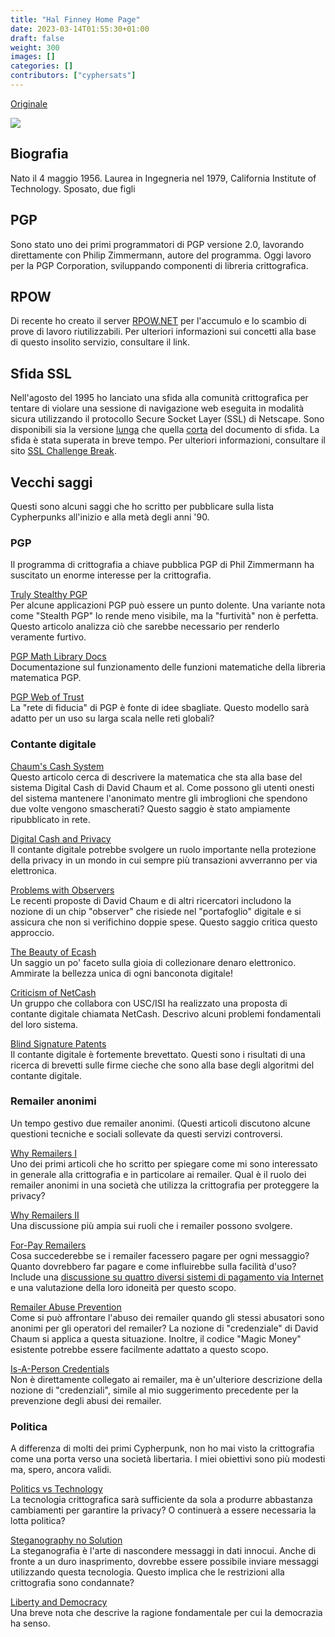 ```yaml
---
title: "Hal Finney Home Page"
date: 2023-03-14T01:55:30+01:00
draft: false
weight: 300
images: []
categories: []
contributors: ["cyphersats"]
---
```


[Originale](https://web.archive.org/web/20050212073109/http://www.finney.org/~hal/home.html)

<img src="/images/hal.png">

## Biografia

Nato il 4 maggio 1956. Laurea in Ingegneria nel 1979, California Institute of Technology. Sposato, due figli

## PGP

Sono stato uno dei primi programmatori di PGP versione 2.0, lavorando direttamente con Philip Zimmermann, autore del programma.
Oggi lavoro per la PGP Corporation, sviluppando componenti di libreria crittografica.

## RPOW

Di recente ho creato il server [RPOW.NET](https://nakamotoinstitute.org/finney/rpow/index.html) per l'accumulo e lo scambio di prove di lavoro riutilizzabili. Per ulteriori informazioni sui concetti alla base di questo insolito servizio, consultare il link.

## Sfida SSL

Nell'agosto del 1995 ho lanciato una sfida alla comunità crittografica per tentare di violare una sessione di navigazione web eseguita in modalità sicura utilizzando il protocollo Secure Socket Layer (SSL) di Netscape. Sono disponibili sia la versione [lunga](https://web.archive.org/web/20010810125102/http://www.finney.org/~hal/sslchallong.html) che quella [corta](https://web.archive.org/web/20010822123110/http://www.finney.org/~hal/sslchal.html) del documento di sfida. La sfida è stata superata in breve tempo. Per ulteriori informazioni, consultare il sito [SSL Challenge Break](https://web.archive.org/web/20050123170304/http://pauillac.inria.fr/~doligez/ssl/announce.txt).

## Vecchi saggi

Questi sono alcuni saggi che ho scritto per pubblicare sulla lista Cypherpunks all'inizio e alla metà degli anni '90.

### PGP

Il programma di crittografia a chiave pubblica PGP di Phil Zimmermann ha suscitato un enorme interesse per la crittografia.

[Truly Stealthy PGP](/cypherpunk/hal-finney/truly-stealthy-pgp)<br>
    Per alcune applicazioni PGP può essere un punto dolente. Una variante nota come "Stealth PGP" lo rende meno visibile, ma la "furtività" non è perfetta. Questo articolo analizza ciò che sarebbe necessario per renderlo veramente furtivo.

[PGP Math Library Docs](/cypherpunk/hal-finney/pgp-multi-precision-library-fuctions)<br>
    Documentazione sul funzionamento delle funzioni matematiche della libreria matematica PGP.

[PGP Web of Trust](/cypherpunk/hal-finney/pgp-web-of-trust-misconceptions)<br>
    La "rete di fiducia" di PGP è fonte di idee sbagliate. Questo modello sarà adatto per un uso su larga scala nelle reti globali?<br>

### Contante digitale

[Chaum's Cash System](/cypherpunk/hal-finney/detecting-double-spending)<br>
    Questo articolo cerca di descrivere la matematica che sta alla base del sistema Digital Cash di David Chaum et al. Come possono gli utenti onesti del sistema mantenere l'anonimato mentre gli imbroglioni che spendono due volte vengono smascherati? Questo saggio è stato ampiamente ripubblicato in rete.

[Digital Cash and Privacy](/cypherpunk/hal-finney/digital-cash-and-privacy)<br>
    Il contante digitale potrebbe svolgere un ruolo importante nella protezione della privacy in un mondo in cui sempre più transazioni avverranno per via elettronica.

[Problems with Observers](/cypherpunk/hal-finney/down-with-observers)<br>
    Le recenti proposte di David Chaum e di altri ricercatori includono la nozione di un chip "observer" che risiede nel "portafoglio" digitale e si assicura che non si verifichino doppie spese. Questo saggio critica questo approccio.
    
[The Beauty of Ecash](/cypherpunk/hal-finney/the-beauty-of-ecash)<br>
    Un saggio un po' faceto sulla gioia di collezionare denaro elettronico. Ammirate la bellezza unica di ogni banconota digitale!
    
[Criticism of NetCash](/cypherpunk/hal-finney/first-reaction-to-medvinsky-netcash-proposal)<br>
    Un gruppo che collabora con USC/ISI ha realizzato una proposta di contante digitale chiamata NetCash. Descrivo alcuni problemi fondamentali del loro sistema.

[Blind Signature Patents](/cypherpunk/hal-finney/patent-search-on-blind-signatures)<br>
    Il contante digitale è fortemente brevettato. Questi sono i risultati di una ricerca di brevetti sulle firme cieche che sono alla base degli algoritmi del contante digitale.

### Remailer anonimi

Un tempo gestivo due remailer anonimi. (Questi articoli discutono alcune questioni tecniche e sociali sollevate da questi servizi controversi.

[Why Remailers I](/cypherpunk/hal-finney/why-remailers-i)<br>
    Uno dei primi articoli che ho scritto per spiegare come mi sono interessato in generale alla crittografia e in particolare ai remailer. Qual è il ruolo dei remailer anonimi in una società che utilizza la crittografia per proteggere la privacy?

[Why Remailers II](/cypherpunk/hal-finney/why-remailers-ii)<br>
    Una discussione più ampia sui ruoli che i remailer possono svolgere.

[For-Pay Remailers](/cypherpunk/hal-finney/for-pay-remailers)<br>
    Cosa succederebbe se i remailer facessero pagare per ogni messaggio? Quanto dovrebbero far pagare e come influirebbe sulla facilità d'uso? Include una [discussione su quattro diversi sistemi di pagamento via Internet](/cypherpunk/hal-finney/for-pay-remailers) e una valutazione della loro idoneità per questo scopo.

[Remailer Abuse Prevention](/cypherpunk/hal-finney/remailer-abuse-prevention)<br>
    Come si può affrontare l'abuso dei remailer quando gli stessi abusatori sono anonimi per gli operatori del remailer? La nozione di "credenziale" di David Chaum si applica a questa situazione. Inoltre, il codice "Magic Money" esistente potrebbe essere facilmente adattato a questo scopo.

[Is-A-Person Credentials](/cypherpunk/hal-finney/is-a-person-credential)<br>
    Non è direttamente collegato ai remailer, ma è un'ulteriore descrizione della nozione di "credenziali", simile al mio suggerimento precedente per la prevenzione degli abusi dei remailer.

### Politica

A differenza di molti dei primi Cypherpunk, non ho mai visto la crittografia come una porta verso una società libertaria. I miei obiettivi sono più modesti ma, spero, ancora validi.

[Politics vs Technology](/cypherpunk/hal-finney/politics-vs-technology)<br>
    La tecnologia crittografica sarà sufficiente da sola a produrre abbastanza cambiamenti per garantire la privacy? O continuerà a essere necessaria la lotta politica?

[Steganography no Solution](/cypherpunk/hal-finney/steganography-no-solution)<br>
    La steganografia è l'arte di nascondere messaggi in dati innocui. Anche di fronte a un duro inasprimento, dovrebbe essere possibile inviare messaggi utilizzando questa tecnologia. Questo implica che le restrizioni alla crittografia sono condannate?

[Liberty and Democracy](/cypherpunk/hal-finney/democracy-vs-libertarianism)<br>
    Una breve nota che descrive la ragione fondamentale per cui la democrazia ha senso.
